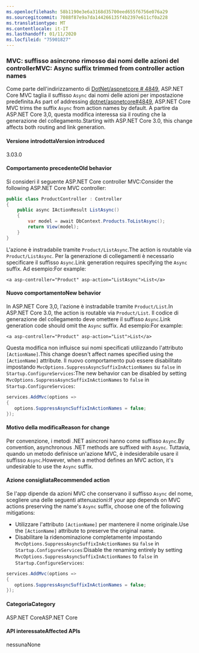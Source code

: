 ```yaml
---
ms.openlocfilehash: 58b1190e3e6a3168d35700eed655f6756e076a29
ms.sourcegitcommit: 7088f87e9a7da144266135f4b2397e611cf0a228
ms.translationtype: MT
ms.contentlocale: it-IT
ms.lasthandoff: 01/11/2020
ms.locfileid: "75901827"
---
```

### <a name="mvc-async-suffix-trimmed-from-controller-action-names"></a><span data-ttu-id="73690-101">MVC: suffisso asincrono rimosso dai nomi delle azioni del controller</span><span class="sxs-lookup"><span data-stu-id="73690-101">MVC: Async suffix trimmed from controller action names</span></span>

<span data-ttu-id="73690-102">Come parte dell'indirizzamento di [DotNet/aspnetcore # 4849](https://github.com/dotnet/aspnetcore/issues/4849), ASP.NET Core MVC taglia il suffisso `Async` dai nomi delle azioni per impostazione predefinita.</span><span class="sxs-lookup"><span data-stu-id="73690-102">As part of addressing [dotnet/aspnetcore#4849](https://github.com/dotnet/aspnetcore/issues/4849), ASP.NET Core MVC trims the suffix `Async` from action names by default.</span></span> <span data-ttu-id="73690-103">A partire da ASP.NET Core 3,0, questa modifica interessa sia il routing che la generazione del collegamento.</span><span class="sxs-lookup"><span data-stu-id="73690-103">Starting with ASP.NET Core 3.0, this change affects both routing and link generation.</span></span>

#### <a name="version-introduced"></a><span data-ttu-id="73690-104">Versione introdotta</span><span class="sxs-lookup"><span data-stu-id="73690-104">Version introduced</span></span>

<span data-ttu-id="73690-105">3.0</span><span class="sxs-lookup"><span data-stu-id="73690-105">3.0</span></span>

#### <a name="old-behavior"></a><span data-ttu-id="73690-106">Comportamento precedente</span><span class="sxs-lookup"><span data-stu-id="73690-106">Old behavior</span></span>

<span data-ttu-id="73690-107">Si consideri il seguente ASP.NET Core controller MVC:</span><span class="sxs-lookup"><span data-stu-id="73690-107">Consider the following ASP.NET Core MVC controller:</span></span>

```csharp
public class ProductController : Controller
{
    public async IActionResult ListAsync()
    {
        var model = await DbContext.Products.ToListAsync();
        return View(model);
    }
}
```

<span data-ttu-id="73690-108">L'azione è instradabile tramite `Product/ListAsync`.</span><span class="sxs-lookup"><span data-stu-id="73690-108">The action is routable via `Product/ListAsync`.</span></span> <span data-ttu-id="73690-109">Per la generazione di collegamenti è necessario specificare il suffisso `Async`.</span><span class="sxs-lookup"><span data-stu-id="73690-109">Link generation requires specifying the `Async` suffix.</span></span> <span data-ttu-id="73690-110">Ad esempio:</span><span class="sxs-lookup"><span data-stu-id="73690-110">For example:</span></span>

```cshtml
<a asp-controller="Product" asp-action="ListAsync">List</a>
```

#### <a name="new-behavior"></a><span data-ttu-id="73690-111">Nuovo comportamento</span><span class="sxs-lookup"><span data-stu-id="73690-111">New behavior</span></span>

<span data-ttu-id="73690-112">In ASP.NET Core 3,0, l'azione è instradabile tramite `Product/List`.</span><span class="sxs-lookup"><span data-stu-id="73690-112">In ASP.NET Core 3.0, the action is routable via `Product/List`.</span></span> <span data-ttu-id="73690-113">Il codice di generazione del collegamento deve omettere il suffisso `Async`.</span><span class="sxs-lookup"><span data-stu-id="73690-113">Link generation code should omit the `Async` suffix.</span></span> <span data-ttu-id="73690-114">Ad esempio:</span><span class="sxs-lookup"><span data-stu-id="73690-114">For example:</span></span>

```cshtml
<a asp-controller="Product" asp-action="List">List</a>
```

<span data-ttu-id="73690-115">Questa modifica non influisce sui nomi specificati utilizzando l'attributo `[ActionName]`.</span><span class="sxs-lookup"><span data-stu-id="73690-115">This change doesn't affect names specified using the `[ActionName]` attribute.</span></span> <span data-ttu-id="73690-116">Il nuovo comportamento può essere disabilitato impostando `MvcOptions.SuppressAsyncSuffixInActionNames` su `false` in `Startup.ConfigureServices`:</span><span class="sxs-lookup"><span data-stu-id="73690-116">The new behavior can be disabled by setting `MvcOptions.SuppressAsyncSuffixInActionNames` to `false` in `Startup.ConfigureServices`:</span></span>

```csharp
services.AddMvc(options =>
{
   options.SuppressAsyncSuffixInActionNames = false;
});
```

#### <a name="reason-for-change"></a><span data-ttu-id="73690-117">Motivo della modifica</span><span class="sxs-lookup"><span data-stu-id="73690-117">Reason for change</span></span>

<span data-ttu-id="73690-118">Per convenzione, i metodi .NET asincroni hanno come suffisso `Async`.</span><span class="sxs-lookup"><span data-stu-id="73690-118">By convention, asynchronous .NET methods are suffixed with `Async`.</span></span> <span data-ttu-id="73690-119">Tuttavia, quando un metodo definisce un'azione MVC, è indesiderabile usare il suffisso `Async`.</span><span class="sxs-lookup"><span data-stu-id="73690-119">However, when a method defines an MVC action, it's undesirable to use the `Async` suffix.</span></span>

#### <a name="recommended-action"></a><span data-ttu-id="73690-120">Azione consigliata</span><span class="sxs-lookup"><span data-stu-id="73690-120">Recommended action</span></span>

<span data-ttu-id="73690-121">Se l'app dipende da azioni MVC che conservano il suffisso `Async` del nome, scegliere una delle seguenti attenuazioni:</span><span class="sxs-lookup"><span data-stu-id="73690-121">If your app depends on MVC actions preserving the name's `Async` suffix, choose one of the following mitigations:</span></span>

- <span data-ttu-id="73690-122">Utilizzare l'attributo `[ActionName]` per mantenere il nome originale.</span><span class="sxs-lookup"><span data-stu-id="73690-122">Use the `[ActionName]` attribute to preserve the original name.</span></span>
- <span data-ttu-id="73690-123">Disabilitare la ridenominazione completamente impostando `MvcOptions.SuppressAsyncSuffixInActionNames` su `false` in `Startup.ConfigureServices`:</span><span class="sxs-lookup"><span data-stu-id="73690-123">Disable the renaming entirely by setting `MvcOptions.SuppressAsyncSuffixInActionNames` to `false` in `Startup.ConfigureServices`:</span></span>

```csharp
services.AddMvc(options =>
{
   options.SuppressAsyncSuffixInActionNames = false;
});
```

#### <a name="category"></a><span data-ttu-id="73690-124">Categoria</span><span class="sxs-lookup"><span data-stu-id="73690-124">Category</span></span>

<span data-ttu-id="73690-125">ASP.NET Core</span><span class="sxs-lookup"><span data-stu-id="73690-125">ASP.NET Core</span></span>

#### <a name="affected-apis"></a><span data-ttu-id="73690-126">API interessate</span><span class="sxs-lookup"><span data-stu-id="73690-126">Affected APIs</span></span>

<span data-ttu-id="73690-127">nessuna</span><span class="sxs-lookup"><span data-stu-id="73690-127">None</span></span>

<!-- 

#### Affected APIs

Not detectable via API analysis

-->

